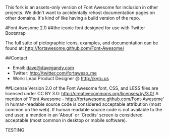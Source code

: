 This fork is an assets-only version of Font Awesome for inclusion in other projects. We didn't want to accidentally rehost documentation pages on other domains. It's kind of like having a build version of the repo.

#Font Awesome 2.0
##the iconic font designed for use with Twitter Bootstrap

The full suite of pictographic icons, examples, and documentation can be found at:
http://fortawesome.github.com/Font-Awesome/

##Contact
- Email: dave@davegandy.com
- Twitter: http://twitter.com/fortaweso_me
- Work: Lead Product Designer @ http://kyru.us

##License
Version 2.0 of the Font Awesome font, CSS, and LESS files are licensed under CC BY 3.0:
http://creativecommons.org/licenses/by/3.0/
A mention of 'Font Awesome - http://fortawesome.github.com/Font-Awesome'
in human-readable source code is considered acceptable attribution (most common on the
web). If human readable source code is not available to the end user, a mention in an 'About'
or 'Credits' screen is considered acceptable (most common in desktop or mobile software).

TESTING